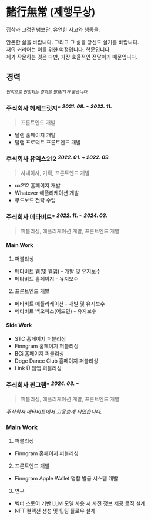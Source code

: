 # [諸行無常](https://ja.wikipedia.org/wiki/%E8%AB%B8%E8%A1%8C%E7%84%A1%E5%B8%B8) ([제행무상](https://ko.dict.naver.com/ko/entry/koko/be22553151fd46149c084daddfbd0bc3))

집착과 고정관념보단, 유연한 사고와 행동을.

안온한 삶을 바랍니다. 그리고 그 삶을 당신도 살기를 바랍니다.
<br />
저의 커리어는 이를 위한 여정입니다. 학문입니다.
<br />
제가 작문하는 것은 다만, 가장 효율적인 전달이기 때문입니다.

## 경력
*<sup>법적으로 인정되는 경력은 별표(\*)가 붙습니다.</sup>*

### 주식회사 헤세드릿지\* *<sup>2021. 08. ~ 2022. 11.</sup>*
> 프론트엔드 개발

- 달램 홈페이지 개발
- 달램 프로덕트 프론트엔드 개발

### 주식회사 유엑스212 *<sup>2022. 01. ~ 2022. 09.</sup>*
> 사내이사, 기획, 프론트엔드 개발

- ux212 홈페이지 개발
- Whatever 애플리케이션 개발
- 무드보드 전략 수립

### 주식회사 메타비트\* *<sup>2022. 11. ~ 2024. 03.</sup>*
> 퍼블리싱, 애플리케이션 개발, 프론트엔드 개발

#### Main Work
1. 퍼블리싱
- 메타비트 웹(및 웹앱) - 개발 및 유지보수
- 메타비트 홈페이지 - 유지보수

2. 프론트엔드 개발
- 메타비트 애플리케이션 - 개발 및 유지보수
- 메타비트 백오피스(어드민) - 유지보수

#### Side Work
- STC 홈페이지 퍼블리싱
- Finngram 홈페이지 퍼블리싱
- BCi 홈페이지 퍼블리싱
- Doge Dance Club 홈페이지 퍼블리싱
- Link Ü 웹앱 퍼블리싱

### 주식회사 핀그램\* *<sup>2024. 03. ~</sup>*
> 퍼블리싱, 애플리케이션 개발, 프론트엔드 개발
>
*주식회사 메타비트에서 고용승계 되었습니다.* 

### Main Work
1. 퍼블리싱
- Finngram 홈페이지 퍼블리싱

2. 프론트엔드 개발
- Finngram Apple Wallet 명함 발급 시스템 개발

3. 연구
- 벡터 스토어 기반 LLM 모델 사용 시 사전 정보 제공 로직 설계
- NFT 컬렉션 생성 및 민팅 플로우 설계
